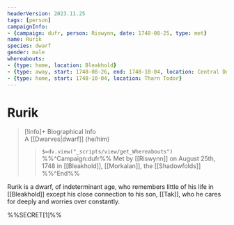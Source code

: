 ```yaml
---
headerVersion: 2023.11.25
tags: [person]
campaignInfo:
- {campaign: dufr, person: Riswynn, date: 1748-08-25, type: met}
name: Rurik
species: dwarf
gender: male
whereabouts:
- {type: home, location: Bleakhold}
- {type: away, start: 1748-08-26, end: 1748-10-04, location: Central Dunmar}
- {type: home, start: 1748-10-04, location: Tharn Todor}
---
```

# Rurik
>[!info]+ Biographical Info  
> A [[Dwarves|dwarf]] (he/him)  
>> `$=dv.view("_scripts/view/get_Whereabouts")`  
>> %%^Campaign:dufr%% Met by [[Riswynn]] on August 25th, 1748 in [[Bleakhold]], [[Morkalan]], the [[Shadowfolds]] %%^End%%

Rurik is a dwarf, of indeterminant age, who remembers little of his life in [[Bleakhold]] except his close connection to his son, [[Tak]], who he cares for deeply and worries over constantly. 

%%SECRET[1]%%